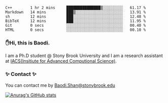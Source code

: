 <!--START_SECTION:waka-->

```text
C++        1 hr 2 mins     ███████████████▒░░░░░░░░░   61.17 %
Markdown   14 mins         ███▒░░░░░░░░░░░░░░░░░░░░░   13.91 %
sh         12 mins         ███░░░░░░░░░░░░░░░░░░░░░░   12.48 %
BibTeX     12 mins         ███░░░░░░░░░░░░░░░░░░░░░░   11.95 %
Git        0 secs          ░░░░░░░░░░░░░░░░░░░░░░░░░   00.40 %
HTML       0 secs          ░░░░░░░░░░░░░░░░░░░░░░░░░   00.10 %
```

<!--END_SECTION:waka-->

### ✋Hi, this is Baodi. 

I am a Ph.D student @ Stony Brook University and I am a research assistant at [IACS(Insitiute for Advanced Computional Science)](https://iacs.stonybrook.edu/).

### ✨ Contact ✨

You can contact me by [Baodi.Shan@stonybrook.edu](mailto:Baodi.Shan@stonybrook.edu)

[![Anurag's GitHub stats](https://github-readme-stats.vercel.app/api?username=lwshanbd&theme=jolly&show_icons=true&count_private=true&include_all_commits=true)](https://github.com/anuraghazra/github-readme-stats)



<!--
**lwshanbd/lwshanbd** is a ✨ _special_ ✨ repository because its `README.md` (this file) appears on your GitHub profile.

Here are some ideas to get you started:

- 🔭 I’m currently working on ...
- 🌱 I’m currently learning ...
- 👯 I’m looking to collaborate on ...
- 🤔 I’m looking for help with ...
- 💬 Ask me about ...
- 📫 How to reach me: ...
- 😄 Pronouns: ...
- ⚡ Fun fact: ...
-->
